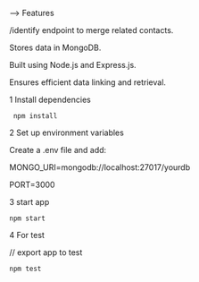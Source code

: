 --> Features

/identify endpoint to merge related contacts.

Stores data in MongoDB.

Built using Node.js and Express.js.

Ensures efficient data linking and retrieval.

1  Install dependencies

     npm install


2 Set up environment variables

   Create a .env file and add:
   
   MONGO_URI=mongodb://localhost:27017/yourdb
   
   PORT=3000 

3  start app

    npm start

4   For test

   // export app to test 

    npm test  
